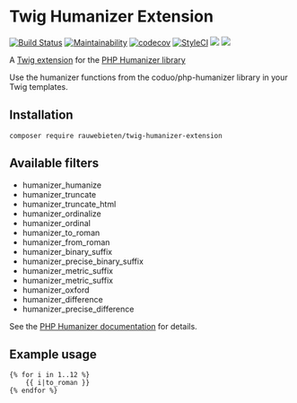 # Twig Humanizer Extension

[![Build Status](https://travis-ci.org/rauwebieten/twig-humanizer-extension.svg?branch=master)](https://travis-ci.org/rauwebieten/twig-humanizer-extension)
[![Maintainability](https://api.codeclimate.com/v1/badges/5143e3f5b20f57a3084d/maintainability)](https://codeclimate.com/github/rauwebieten/twig-humanizer-extension/maintainability)
[![codecov](https://codecov.io/gh/rauwebieten/twig-humanizer-extension/branch/master/graph/badge.svg)](https://codecov.io/gh/rauwebieten/twig-humanizer-extension)
[![StyleCI](https://github.styleci.io/repos/165889067/shield?branch=master)](https://github.styleci.io/repos/165889067)
![](https://img.shields.io/github/issues/rauwebieten/twig-humanizer-extension.svg)
![](https://img.shields.io/github/license/rauwebieten/twig-humanizer-extension.svg)

A [Twig extension](https://github.com/twigphp/Twig)
for the [PHP Humanizer library](https://github.com/coduo/php-humanizer)

Use the humanizer functions from the coduo/php-humanizer library in your Twig templates.

## Installation

```
composer require rauwebieten/twig-humanizer-extension
```

## Available filters

- humanizer_humanize
- humanizer_truncate
- humanizer_truncate_html
- humanizer_ordinalize
- humanizer_ordinal
- humanizer_to_roman
- humanizer_from_roman
- humanizer_binary_suffix
- humanizer_precise_binary_suffix
- humanizer_metric_suffix
- humanizer_metric_suffix
- humanizer_oxford
- humanizer_difference
- humanizer_precise_difference

See the [PHP Humanizer documentation](https://github.com/coduo/php-humanizer) for details.

## Example usage

```twig
{% for i in 1..12 %}
    {{ i|to_roman }}
{% endfor %}
```